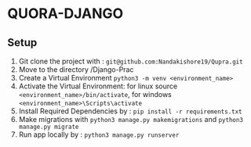 # QUORA-DJANGO

## Setup

1. Git clone the project with : ```git@github.com:Nandakishore19/Qupra.git```
2. Move to the directory /Django-Prac
3. Create a Virtual Environment ```python3 -m venv <environment_name>```
4. Activate the Virtual Environment: for linux source ```<environment_name>/bin/activate```, for windows ```<environment_name>\Scripts\activate```
5. Install Required Dependencies by : ```pip install -r requirements.txt```
6. Make migrations with ```python3 manage.py makemigrations``` and ```python3 manage.py migrate```
7. Run app locally by : ```python3 manage.py runserver```